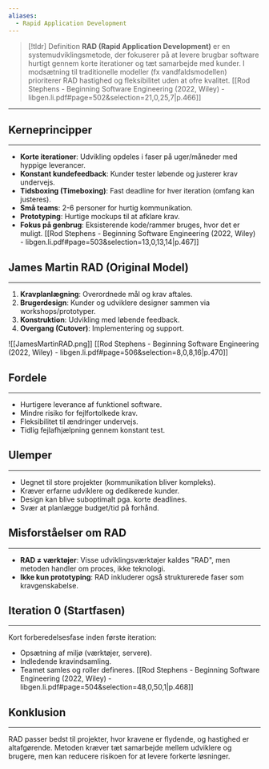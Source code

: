 ```yaml
---
aliases:
  - Rapid Application Development
---
```

>[!tldr] Definition
**RAD (Rapid Application Development)** er en systemudviklingsmetode, der fokuserer på at levere brugbar software hurtigt gennem korte iterationer og tæt samarbejde med kunder. I modsætning til traditionelle modeller (fx vandfaldsmodellen) prioriterer RAD hastighed og fleksibilitet uden at ofre kvalitet.
[[Rod Stephens - Beginning Software Engineering (2022, Wiley) - libgen.li.pdf#page=502&selection=21,0,25,7|p.466]]

---
## Kerneprincipper
---
- **Korte iterationer**: Udvikling opdeles i faser på uger/måneder med hyppige leverancer.
- **Konstant kundefeedback**: Kunder tester løbende og justerer krav undervejs.
- **Tidsboxing (Timeboxing)**: Fast deadline for hver iteration (omfang kan justeres).
- **Små teams**: 2-6 personer for hurtig kommunikation.
- **Prototyping**: Hurtige mockups til at afklare krav.
- **Fokus på genbrug**: Eksisterende kode/rammer bruges, hvor det er muligt.
[[Rod Stephens - Beginning Software Engineering (2022, Wiley) - libgen.li.pdf#page=503&selection=13,0,13,14|p.467]]
## James Martin RAD (Original Model)
---
1. **Kravplanlægning**: Overordnede mål og krav aftales.
2. **Brugerdesign**: Kunder og udviklere designer sammen via workshops/prototyper.
3. **Konstruktion**: Udvikling med løbende feedback.
4. **Overgang (Cutover)**: Implementering og support.

![[JamesMartinRAD.png]]
[[Rod Stephens - Beginning Software Engineering (2022, Wiley) - libgen.li.pdf#page=506&selection=8,0,8,16|p.470]]
## Fordele
---
- Hurtigere leverance af funktionel software.
- Mindre risiko for fejlfortolkede krav.
- Fleksibilitet til ændringer undervejs.
- Tidlig fejlafhjælpning gennem konstant test.

## Ulemper
---
- Uegnet til store projekter (kommunikation bliver kompleks).
- Kræver erfarne udviklere og dedikerede kunder.
- Design kan blive suboptimalt pga. korte deadlines.
- Svær at planlægge budget/tid på forhånd.

## Misforståelser om RAD
---
- **RAD ≠ værktøjer**: Visse udviklingsværktøjer kaldes "RAD", men metoden handler om proces, ikke teknologi.
- **Ikke kun prototyping**: RAD inkluderer også strukturerede faser som kravgenskabelse.

## Iteration 0 (Startfasen)
---
Kort forberedelsesfase inden første iteration:
- Opsætning af miljø (værktøjer, servere).
- Indledende kravindsamling.
- Teamet samles og roller defineres.
[[Rod Stephens - Beginning Software Engineering (2022, Wiley) - libgen.li.pdf#page=504&selection=48,0,50,1|p.468]]
## Konklusion
---
RAD passer bedst til projekter, hvor kravene er flydende, og hastighed er altafgørende. Metoden kræver tæt samarbejde mellem udviklere og brugere, men kan reducere risikoen for at levere forkerte løsninger.